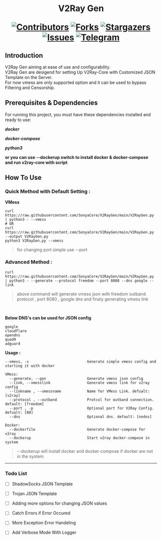 <h1 align="center"> V2Ray Gen

[![Contributors][contributors-shield]][contributors-url]
[![Forks][forks-shield]][forks-url]
[![Stargazers][stars-shield]][stars-url]
[![Issues][issues-shield]][issues-url]
[![Telegram][telegram-shield]][telegram-url]
</h1>

## Introduction
<p> V2Ray Gen aiming at ease of use and configurability. <br>
V2Ray Gen are desigend for setting Up V2Ray-Core with Customized JSON Template on the Server. <br>
For now vmess are only supported option and it can be used to bypass Filtering and Censorship.
</p>

## Prerequisites & Dependencies
For running this project, you must have these dependencies installed and ready to use:

***docker***

***docker-compose***
 
***python3***

**or you can use --dockerup switch to install docker & docker-compose and run v2ray-core with script**

## How To Use

### Quick Method with Default Setting :

**VMess**
```
curl https://raw.githubusercontent.com/SonyaCore/V2RayGen/main/V2RayGen.py | python3 - --vmess
# OR
curl https://raw.githubusercontent.com/SonyaCore/V2RayGen/main/V2RayGen.py --output V2RayGen.py
python3 V2RayGen.py --vmess
```
> for changing port simple use --port <int>

### Advanced Method :

```
curl https://raw.githubusercontent.com/SonyaCore/V2RayGen/main/V2RayGen.py | python3 - --generate --protocol freedom --port 8080 --dns google --link
```
> above command will generate vmess json with freedom outband protocol , port 8080 , google dns and finaly generating vmess link

  <br>
  
**Below DNS's can be used for JSON config**

  ```
  google
  cloudflare
  opendns
  quad9
  adguard
  ```
  
**Usage :**
```
--vmess, -s                           Generate simple vmess config and starting it with docker

VMess:
  --generate, --gen                   Generate vmess json config
  --link, --vmesslink                 Generate vmess link for v2ray config
  --linkname , --vmessname            Name for VMess Link. defualt: [v2ray]
  --protocol , --outband              Protcol for outband connection. default: [freedom]
  --port , -p                         Optional port for V2Ray Config. defualt: [80]
  --dns                               Optional dns. default: [nodns]

Docker:
  --dockerfile                        Generate docker-compose for v2ray
  --dockerup                          Start v2ray docker-compose in system
```
  > --dockerup will install docker and docker-compose if docker are not in the system

---
  
### Todo List

- [ ] ShadowSocks JSON Template
- [ ] Trojan JSON Template
- [ ] Adding more options for changing JSON values
- [ ] Catch Errors if Error Occured
- [ ] More Exception Error Handeling
- [ ] Add Verbose Mode With Logger


<!-- MARKDOWN LINKS & IMAGES -->
<!-- https://www.markdownguide.org/basic-syntax/#reference-style-links -->

[contributors-shield]: https://img.shields.io/github/contributors/SonyaCore/V2RayGen?style=for-the-badge
[contributors-url]: https://github.com/SonyaCore/V2RayGen/graphs/contributors
[forks-shield]: https://img.shields.io/github/forks/SonyaCore/V2RayGen?style=for-the-badge
[forks-url]: https://github.com/SonyaCore/V2RayGen/network/members
[stars-shield]: https://img.shields.io/github/stars/SonyaCore/V2RayGen?style=for-the-badge
[stars-url]: https://github.com/SonyaCore/V2RayGen/stargazers
[issues-shield]: https://img.shields.io/github/issues/SonyaCore/V2RayGen?style=for-the-badge
[issues-url]: https://github.com/SonyaCore/V2RayGen/issues
[telegram-shield]: https://img.shields.io/badge/Telegram-blue.svg?style=for-the-badge&logo=telegram
[telegram-url]: https://t.me/ReiNotes
